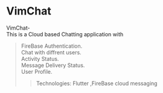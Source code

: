 # VimChat


VimChat-<br />
This is a Cloud based Chatting application with <br />
> FireBase Authentication.<br />
> Chat with diffrent users.<br />
> Activity Status.<br />
> Message Delivery Status.<br />
> User Profile.<br />
>> Technologies: Flutter ,FireBase cloud messaging
